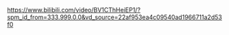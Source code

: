 https://www.bilibili.com/video/BV1CThHeiEP1/?spm_id_from=333.999.0.0&vd_source=22af953ea4c09540ad1966711a2d53f0
